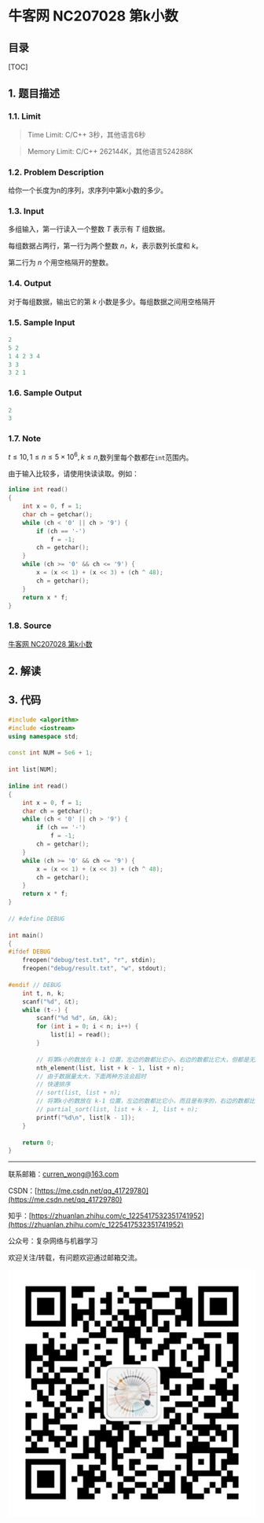 牛客网 NC207028 第k小数
===

目录
---

[TOC]

## 1. 题目描述

### 1.1. Limit

>Time Limit: C/C++ 3秒，其他语言6秒

>Memory Limit: C/C++ 262144K，其他语言524288K

### 1.2. Problem Description

给你一个长度为n的序列，求序列中第k小数的多少。

### 1.3. Input

多组输入，第一行读入一个整数 $T$ 表示有 $T$ 组数据。

每组数据占两行，第一行为两个整数 $n，k$，表示数列长度和 $k$。

第二行为 $n$ 个用空格隔开的整数。

### 1.4. Output

对于每组数据，输出它的第 $k$ 小数是多少。每组数据之间用空格隔开

### 1.5. Sample Input

```cpp
2
5 2
1 4 2 3 4
3 3
3 2 1
```

### 1.6. Sample Output

```cpp
2
3
```

### 1.7. Note

$t \leq10 , 1\leq n\leq5\times 10^6,k\leq n$,数列里每个数都在`int`范围内。

由于输入比较多，请使用快读读取。例如：

```cpp
inline int read()
{
    int x = 0, f = 1;
    char ch = getchar();
    while (ch < '0' || ch > '9') {
        if (ch == '-')
            f = -1;
        ch = getchar();
    }
    while (ch >= '0' && ch <= '9') {
        x = (x << 1) + (x << 3) + (ch ^ 48);
        ch = getchar();
    }
    return x * f;
}
```

### 1.8. Source

[牛客网 NC207028 第k小数](https://ac.nowcoder.com/acm/problem/207028)

## 2. 解读

## 3. 代码

```cpp
#include <algorithm>
#include <iostream>
using namespace std;

const int NUM = 5e6 + 1;

int list[NUM];

inline int read()
{
    int x = 0, f = 1;
    char ch = getchar();
    while (ch < '0' || ch > '9') {
        if (ch == '-')
            f = -1;
        ch = getchar();
    }
    while (ch >= '0' && ch <= '9') {
        x = (x << 1) + (x << 3) + (ch ^ 48);
        ch = getchar();
    }
    return x * f;
}

// #define DEBUG

int main()
{
#ifdef DEBUG
    freopen("debug/test.txt", "r", stdin);
    freopen("debug/result.txt", "w", stdout);

#endif // DEBUG
    int t, n, k;
    scanf("%d", &t);
    while (t--) {
        scanf("%d %d", &n, &k);
        for (int i = 0; i < n; i++) {
            list[i] = read();
        }

        // 将第k小的数放在 k-1 位置，左边的数都比它小，右边的数都比它大，但都是无序的
        nth_element(list, list + k - 1, list + n);
        // 由于数据量太大，下面两种方法会超时
        // 快速排序
        // sort(list, list + n);
        // 将第k小的数放在 k-1 位置，左边的数都比它小，而且是有序的，右边的数都比它大，但右边是无序的
        // partial_sort(list, list + k - 1, list + n);
        printf("%d\n", list[k - 1]);
    }

    return 0;
}

```

---

联系邮箱：curren_wong@163.com

CSDN：[https://me.csdn.net/qq_41729780](https://me.csdn.net/qq_41729780)

知乎：[https://zhuanlan.zhihu.com/c_1225417532351741952](https://zhuanlan.zhihu.com/c_1225417532351741952)

公众号：复杂网络与机器学习

欢迎关注/转载，有问题欢迎通过邮箱交流。

![二维码](../../../img/WeChat/QRCode.jpg)
